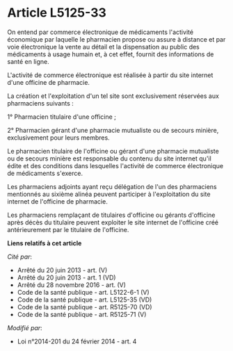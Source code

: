 # Article L5125-33

On entend par commerce électronique de médicaments l'activité économique par laquelle le pharmacien propose ou assure à
distance et par voie électronique la vente au détail et la dispensation au public des médicaments à usage humain et, à cet
effet, fournit des informations de santé en ligne.

L'activité de commerce électronique est réalisée à partir du site internet d'une officine de pharmacie.

La création et l'exploitation d'un tel site sont exclusivement réservées aux pharmaciens suivants :

1° Pharmacien titulaire d'une officine ;

2° Pharmacien gérant d'une pharmacie mutualiste ou de secours minière, exclusivement pour leurs membres.

Le pharmacien titulaire de l'officine ou gérant d'une pharmacie mutualiste ou de secours minière est responsable du contenu
du site internet qu'il édite et des conditions dans lesquelles l'activité de commerce électronique de médicaments s'exerce.

Les pharmaciens adjoints ayant reçu délégation de l'un des pharmaciens mentionnés au sixième alinéa  peuvent participer à
l'exploitation du site internet de l'officine de pharmacie.

Les pharmaciens remplaçant de titulaires d'officine ou gérants d'officine après décès du titulaire peuvent exploiter le site
internet de l'officine créé antérieurement par le titulaire de l'officine.

**Liens relatifs à cet article**

_Cité par_:

  - Arrêté du 20 juin 2013 - art. (V)
  - Arrêté du 20 juin 2013 - art. 1 (VD)
  - Arrêté du 28 novembre 2016 - art. (V)
  - Code de la santé publique - art. L5122-6-1 (V)
  - Code de la santé publique - art. L5125-35 (VD)
  - Code de la santé publique - art. R5125-70 (VD)
  - Code de la santé publique - art. R5125-71 (V)

_Modifié par_:

  - Loi n°2014-201 du 24 février 2014 - art. 4
